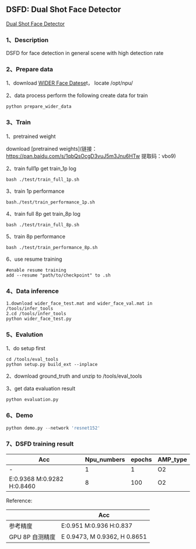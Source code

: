 ## DSFD: Dual Shot Face Detector

[ Dual Shot Face Detector](https://arxiv.org/abs/1810.10220?utm_source=feedburner&utm_medium=feed&utm_campaign=Feed%3A+arxiv%2FQSXk+(ExcitingAds!+cs+updates+on+arXiv.org))

### 1、Description

DSFD for face detection in general scene with high detection rate

### 2、Prepare data

1、download [WIDER Face Datese](http://shuoyang1213.me/WIDERFACE/)t， locate /opt/npu/

2、data process perform the following create data for train

```
python prepare_wider_data
```

### 3、Train

1、pretrained weight

download [pretrained weights](链接：https://pan.baidu.com/s/1qbQsOcgD3vuJ5m3Jnu6HTw  提取码：vbo9)

2、train full1p get train_1p  log 

```
bash ./test/train_full_1p.sh
```

3、train 1p performance

```
bash./test/train_performance_1p.sh
```

4、train full 8p get train_8p log 

```
bash ./test/train_full_8p.sh
```

5、train 8p performance

```
bash ./test/train_performance_8p.sh 
```

6、use resume training

```
#enable resume training
add --resume "path/to/checkpoint" to .sh
```

### 4、Data inference

```
1.download wider_face_test.mat and wider_face_val.mat in /tools/infer_tools
2.cd /tools/infer_tools
python wider_face_test.py
```

### 5、Evalution

1、do setup first

```
cd /tools/eval_tools
python setup.py build_ext --inplace
```

2、download ground_truth and unzip to /tools/eval_tools

3、get data evaluation result

```
python evaluation.py
```

### 6、Demo

```python
python demo.py --network 'resnet152'
```



### 7、DSFD training result

| Acc                        | Npu_numbers | epochs | AMP_type |
| -------------------------- | ----------- | ------ | -------- |
| -                          | 1           | 1      | O2       |
| E:0.9368 M:0.9282 H:0.8460 | 8           | 100    | O2       |

Reference:

|                 | Acc                          |
| :-------------- | ---------------------------- |
| 参考精度        | E:0.951 M:0.936 H:0.837      |
| GPU 8P 自测精度 | E 0.9473, M 0.9362, H 0.8651 |

